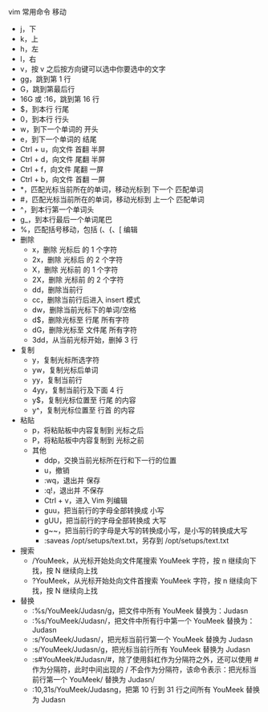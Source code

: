 vim 常用命令
移动
* j，下
* k，上
* h，左
* l，右
* v，按 v 之后按方向键可以选中你要选中的文字
* gg，跳到第 1 行
* G，跳到第最后行
* 16G 或 :16，跳到第 16 行
* $，到本行 行尾
* 0，到本行 行头
* w，到下一个单词的 开头
* e，到下一个单词的 结尾
* Ctrl + u，向文件 首翻 半屏
* Ctrl + d，向文件 尾翻 半屏
* Ctrl + f，向文件 尾翻 一屏
* Ctrl + b，向文件 首翻 一屏
* *，匹配光标当前所在的单词，移动光标到 下一个 匹配单词
* #，匹配光标当前所在的单词，移动光标到 上一个 匹配单词
* ^，到本行第一个单词头
* g_，到本行最后一个单词尾巴
* %，匹配括号移动，包括 (、{、[
编辑
* 删除
    * x，删除 光标后 的 1 个字符
    * 2x，删除 光标后 的 2 个字符
    * X，删除 光标前 的 1 个字符
    * 2X，删除 光标前 的 2 个字符
    * dd，删除当前行
    * cc，删除当前行后进入 insert 模式
    * dw，删除当前光标下的单词/空格
    * d$，删除光标至 行尾 所有字符
    * dG，删除光标至 文件尾 所有字符
    * 3dd，从当前光标开始，删掉 3 行
* 复制
    * y，复制光标所选字符
    * yw，复制光标后单词
    * yy，复制当前行
    * 4yy，复制当前行及下面 4 行
    * y$，复制光标位置至 行尾 的内容
    * y^，复制光标位置至 行首 的内容
* 粘贴
    * p，将粘贴板中内容复制到 光标之后
    * P，将粘贴板中内容复制到 光标之前
    * 其他
        * ddp，交换当前光标所在行和下一行的位置
        * u，撤销
        * :wq，退出并 保存
        * :q!，退出并 不保存
        * Ctrl + v，进入 Vim 列编辑
        * guu，把当前行的字母全部转换成 小写
        * gUU，把当前行的字母全部转换成 大写
        * g~~，把当前行的字母是大写的转换成小写，是小写的转换成大写
        * :saveas /opt/setups/text.txt，另存到 /opt/setups/text.txt
* 搜索
    * /YouMeek，从光标开始处向文件尾搜索 YouMeek 字符，按 n 继续向下找，按 N 继续向上找
    * ?YouMeek，从光标开始处向文件首搜索 YouMeek 字符，按 n 继续向下找，按 N 继续向上找
* 替换
    * :%s/YouMeek/Judasn/g，把文件中所有 YouMeek 替换为：Judasn
    * :%s/YouMeek/Judasn/，把文件中所有行中第一个 YouMeek 替换为：Judasn
    * :s/YouMeek/Judasn/，把光标当前行第一个 YouMeek 替换为 Judasn
    * :s/YouMeek/Judasn/g，把光标当前行所有 YouMeek 替换为 Judasn
    * :s#YouMeek/#Judasn/#，除了使用斜杠作为分隔符之外，还可以使用 # 作为分隔符，此时中间出现的 / 不会作为分隔符，该命令表示：把光标当前行第一个 YouMeek/ 替换为 Judasn/
    * :10,31s/YouMeek/Judasng，把第 10 行到 31 行之间所有 YouMeek 替换为 Judasn
